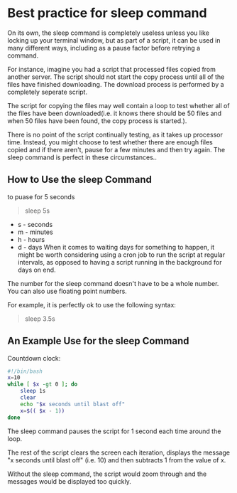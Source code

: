 Best practice for sleep command
===

On its own, the sleep command is completely useless unless you like locking up your terminal window, but as part of a script, it can be used in many different ways, including as a pause factor before retrying a command.

For instance, imagine you had a script that processed files copied from another server. The script should not start the copy process until all of the files have finished downloading. The download process is performed by a completely seperate script.  

The script for copying the files may well contain a loop to test whether all of the files have been downloaded(i.e. it knows there should be 50 files and when 50 files have been found, the copy process is started.).  

There is no point of the script continually testing, as it takes up processor time. Instead, you might choose to test whether there are enough files copied and if there aren't, pause for a few minutes and then try again. The sleep command is perfect in these circumstances..

## How to Use the sleep Command
to puase for 5 seconds
> sleep 5s  
- s - seconds
- m - minutes
- h - hours
- d - days
When it comes to waiting days for something to happen, it might be worth considering using a cron job to run the script at regular intervals, as opposed to having a script running in the background for days on end.  

The number for the sleep command doesn't have to be a whole number. You can also use floating point numbers.

For example, it is perfectly ok to use the following syntax:
> sleep 3.5s

## An Example Use for the sleep Command
Countdown clock:
```bash
#!/bin/bash
x=10
while [ $x -gt 0 ]; do
    sleep 1s
    clear
    echo "$x seconds until blast off"
    x=$(( $x - 1))
done
```
The sleep command pauses the script for 1 second each time around the loop.  

The rest of the script clears the screen each iteration, displays the message "x seconds until blast off" (i.e. 10) and then subtracts 1 from the value of x.  

Without the sleep command, the script would zoom through and the messages would be displayed too quickly.

